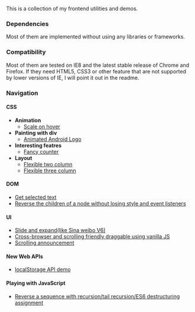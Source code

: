 This is a collection of my frontend utilities and demos.

### Dependencies

Most of them are implemented without using any libraries or frameworks.

### Compatibility

Most of them are tested on IE8 and the latest stable release of Chrome and Firefox. If they need HTML5, CSS3 or other feature that are not supported by lower versions of IE, I will point it out in the readme.

### Navigation

#### CSS

* **Animation**
    * [Scale on hover](css/animation/scale-on-hover)
* **Painting with div**
	* [Animated Android Logo](css/div-painting/div-animated-android)
* **Interesting featres**
	* [Fancy counter](css/interesting-features/fancy-counter)
* **Layout**
	* [Flexible two column](css/layout/two-or-three-flexible-column/two-column.html)
	* [Flexible three column](css/layout/two-or-three-flexible-column/three-column.html)


#### DOM
* [Get selected text](dom/get-selected-text)
* [Reverse the children of a node without losing style and event listeners](dom/reverse-chidren)

#### UI
* [Slide and expand(like Sina weibo V6)](ui/slide-and-expand)
* [Cross-browser and scrolling friendly draggable using vanilla JS](ui/draggable)
* [Scrolling announcement](ui/scroll)


#### New Web APIs
* [localStorage API demo](new-api/localStorage)

#### Playing with JavaScript

* [Reverse a sequence with recursion/tail recursion/ES6 destructuring assignment](js/recursive-reverse)
